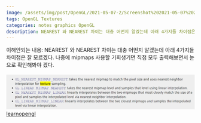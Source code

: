 ```yaml
---
image: /assets/img/post/OpenGL/2021-05-07-2/Screenshot%202021-05-07%20222220.png
tags: OpenGL Textures
categories: notes graphics OpenGL
description: NEAREST 와 NEAREST 차이는 대충 어떤지 알겠는데 아래 4가지들 차이점은 잘 모르겠다. 나중에 mipmaps 사용할 기회생기면 직접 모두 출력해보면서 눈으로 확인해봐야 겠다.
---
```

이해안되는 내용: 
NEAREST 와 NEAREST 차이는 대충 어떤지 알겠는데 아래 4가지들 차이점은 잘 모르겠다. 나중에 mipmaps 사용할 기회생기면 
직접 모두 출력해보면서 눈으로 확인해봐야 겠다.\
\
![](/assets/img/post/OpenGL/2021-05-07-2/Screenshot%202021-05-07%20222523.png)
\
[learnopengl](https://learnopengl.com/Getting-started/Textures)